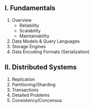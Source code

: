 ## I. Fundamentals
1. Overview
	- Reliability
	- Scalability
	- Maintainability
2. Data Models & Query Languages
3. Storage Engines
4. Data Encoding Formats (Serialization)

## II. Distributed Systems
1. Replication
2. Partitioning/Sharding
3. Transactions
4. Detailed Problems
5. Consistency/Concensus

